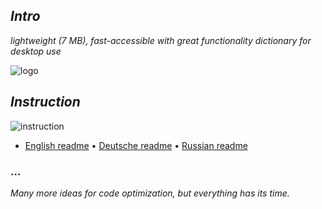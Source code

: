 ## _Intro_

_lightweight (7 MB), fast-accessible with great functionality dictionary for desktop use_

![logo](https://user-images.githubusercontent.com/95626629/162730349-833a8a44-8d3a-4fcd-9d21-b8e5fac8e882.gif)


## _Instruction_
![instruction](https://user-images.githubusercontent.com/95626629/162739660-48da9755-2c98-43bb-adf3-33ee9b0c2c0b.gif)
- [English readme](https://github.com/0010000000000001/transalte/blob/main/README.eng.md) • [Deutsche readme](https://github.com/0010000000000001/transalte/blob/main/README.de.md) • [Russian readme](https://github.com/0010000000000001/transalte/blob/main/README.ru.md)
 
### ...

_Many more ideas for code optimization, but everything has its time._
